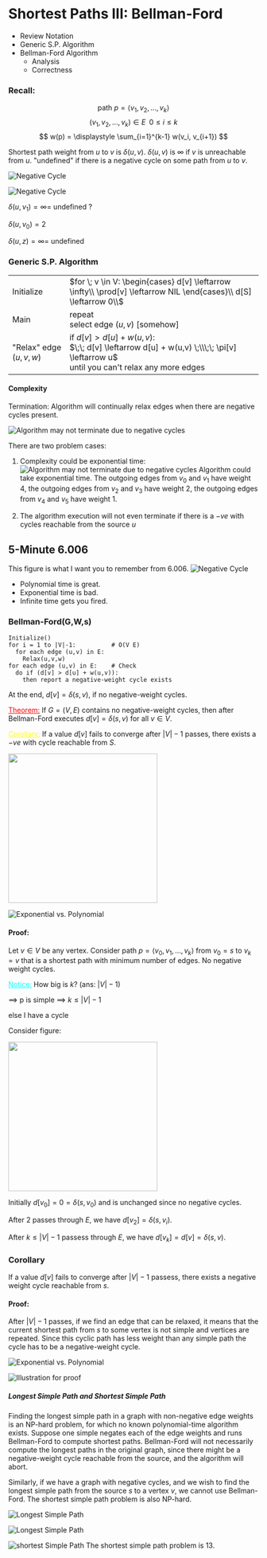 # Shortest Paths III: Bellman-Ford

- Review Notation
- Generic S.P. Algorithm
- Bellman-Ford Algorithm
  - Analysis
  - Correctness

### Recall:
$$
\text{path } p = \langle v_1, v_2, \ldots, v_k \rangle
$$
$$
(v_1, v_2, \ldots, v_k) \in E \;\; 0 \leq i \leq k
$$
$$
w(p) = \displaystyle \sum_{i=1}^{k-1} w(v_i, v_{i+1})
$$

Shortest path weight from $u$ to $v$ is $\delta(u,v)$.
$\delta(u,v)$ is $\infty$ if $v$ is unreachable from $u$.
"undefined" if there is a negative cycle on some path from $u$ to $v$. 

![Negative Cycle](graph0.jpg)

![Negative Cycle](graph9.jpg)

$\delta(u,v_1) = \infty =$ undefined  ?

$\delta(u,v_0) = 2$

$\delta(u,z) = \infty =$ undefined 


### Generic S.P. Algorithm


|    |    |
|-------------- | -------------- |
| Initialize    | $for \; v \in V: \begin{cases} d[v] \leftarrow \infty\\ \prod[v] \leftarrow NIL \end{cases}\\  d[S] \leftarrow 0\\$     |
| Main    | repeat<br/> select edge $(u,v)$  [somehow]    |
| "Relax" edge $(u,v,w)$ |if $d[v]>d[u]+w(u,v):$<br>$\;\; d[v] \leftarrow d[u] + w(u,v) \;\\\;\; \pi[v] \leftarrow u$<br> until you can't relax any more edges |

#### Complexity
Termination: Algorithm will continually relax edges when there are negative
cycles present.

![Algorithm may not terminate due to negative cycles](graph1.jpg)

There are two problem cases:

1. Complexity could be exponential time:
![Algorithm may not terminate due to negative cycles](graph2.jpg)
Algorithm could take exponential time. The outgoing edges from $v_0$
and $v_1$ have weight $4$, the outgoing edges from $v_2$ and $v_3$ have 
weight $2$, the outgoing edges from $v_4$ and $v_5$ have weight $1$.

2. The algorithm execution will not even terminate if there is a $-ve$
with cycles reachable from the source $u$

## 5-Minute 6.006
This figure is what I want you to remember from 6.006.
![Negative Cycle](graph3.jpg)

- Polynomial time is great. 
- Exponential time is bad.
- Infinite time gets you fired.

### Bellman-Ford(G,W,s)

```
Initialize()
for i = 1 to |V|-1:          # O(V E)
  for each edge (u,v) in E:
    Relax(u,v,w)
for each edge (u,v) in E:    # Check
  do if (d[v] > d[u] + w(u,v)):
    then report a negative-weight cycle exists
```

At the end, $d[v]=\delta(s,v)$, if no negative-weight cycles.

<u style="color:red">Theorem:</u>
If $G=(V,E)$ contains no negative-weight cycles, then after Bellman-Ford
executes $d[v]=\delta(s,v)$ for all $v \in V$.

<u style="color:yellow">Corollary:</u>
If a value $d[v]$ fails to converge after $|V|-1$ passes, there exists a 
$-ve$ with cycle reachable from $S$.

<img src="graph5.jpg" width="300">

![Exponential vs. Polynomial](graph3.jpg)



#### Proof:
Let $v \in V$ be any vertex. Consider path $p=\langle v_0, v_1, \ldots, v_k\rangle$ from
$v_0=s$ to $v_k=v$ that is a shortest path with minimum number of edges. No negative weight cycles.

<u style="color:cyan">Notice:</u>
How big is $k$?
(ans: $|V|-1$)

$\implies$ p is simple $\implies$ $k \leq |V| -1$

else I have a cycle


Consider figure:

<img src="graph5.jpg" width="300">

Initially $d[v_0]= 0 = \delta(s,v_0)$ and is unchanged since no negative cycles.

After $2$ passes through $E$, we have $d[v_2] = \delta(s,v_i)$.

After $k \leq |V| -1$ passess through $E$, we have $d[v_k]=d[v]= \delta(s,v)$.

### Corollary

If a value $d[v]$ fails to converge after $|V|-1$ passess, there exists a 
negative weight cycle reachable from $s$.

#### Proof:

After $|V|-1$ passes, if we find an edge that can be relaxed, it means that the current
shortest path from $s$ to some vertex is not simple and vertices are repeated. Since this
cyclic path has less weight than any simple path the cycle has to be a negative-weight cycle.

![Exponential vs. Polynomial](graph4.jpg)


![Illustration for proof](graph5.jpg)

##### Longest Simple Path and Shortest Simple Path

Finding the longest simple path in a graph with non-negative edge weights is an NP-hard problem, 
for which no known polynomial-time algorithm exists. Suppose one simple negates each of the edge 
weights and runs Bellman-Ford to compute shortest paths. Bellman-Ford will not necessarily compute
the longest paths in the original graph, since there might be a negative-weight cycle reachable 
from the source, and the algorithm will abort.

Similarly, if we have a graph with negative cycles, and we wish to find the longest simple path 
from the source $s$ to a vertex $v$, we cannot use Bellman-Ford. The shortest simple path problem
is also NP-hard.

![Longest Simple Path](graph11.jpg)

![Longest Simple Path](graph10.jpg)

![shortest Simple Path](graph12.jpg)
The shortest simple path problem is $13$.

